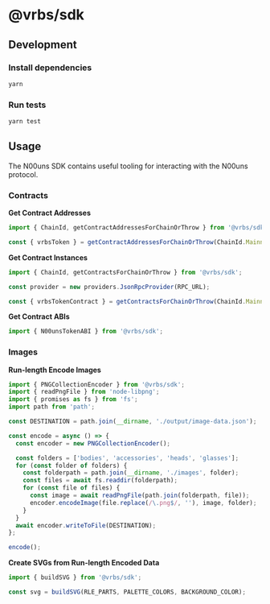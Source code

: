 # @vrbs/sdk

## Development

### Install dependencies

```sh
yarn
```

### Run tests

```sh
yarn test
```

## Usage

The N00uns SDK contains useful tooling for interacting with the N00uns protocol.

### Contracts

**Get Contract Addresses**

```ts
import { ChainId, getContractAddressesForChainOrThrow } from '@vrbs/sdk';

const { vrbsToken } = getContractAddressesForChainOrThrow(ChainId.Mainnet);
```

**Get Contract Instances**

```ts
import { ChainId, getContractsForChainOrThrow } from '@vrbs/sdk';

const provider = new providers.JsonRpcProvider(RPC_URL);

const { vrbsTokenContract } = getContractsForChainOrThrow(ChainId.Mainnet, provider);
```

**Get Contract ABIs**

```ts
import { N00unsTokenABI } from '@vrbs/sdk';
```

### Images

**Run-length Encode Images**

```ts
import { PNGCollectionEncoder } from '@vrbs/sdk';
import { readPngFile } from 'node-libpng';
import { promises as fs } from 'fs';
import path from 'path';

const DESTINATION = path.join(__dirname, './output/image-data.json');

const encode = async () => {
  const encoder = new PNGCollectionEncoder();

  const folders = ['bodies', 'accessories', 'heads', 'glasses'];
  for (const folder of folders) {
    const folderpath = path.join(__dirname, './images', folder);
    const files = await fs.readdir(folderpath);
    for (const file of files) {
      const image = await readPngFile(path.join(folderpath, file));
      encoder.encodeImage(file.replace(/\.png$/, ''), image, folder);
    }
  }
  await encoder.writeToFile(DESTINATION);
};

encode();
```

**Create SVGs from Run-length Encoded Data**

```ts
import { buildSVG } from '@vrbs/sdk';

const svg = buildSVG(RLE_PARTS, PALETTE_COLORS, BACKGROUND_COLOR);
```
